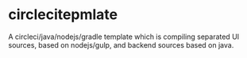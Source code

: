 # circlecitepmlate
A circleci/java/nodejs/gradle template which is compiling separated UI sources, based on nodejs/gulp, and backend sources based on java.
